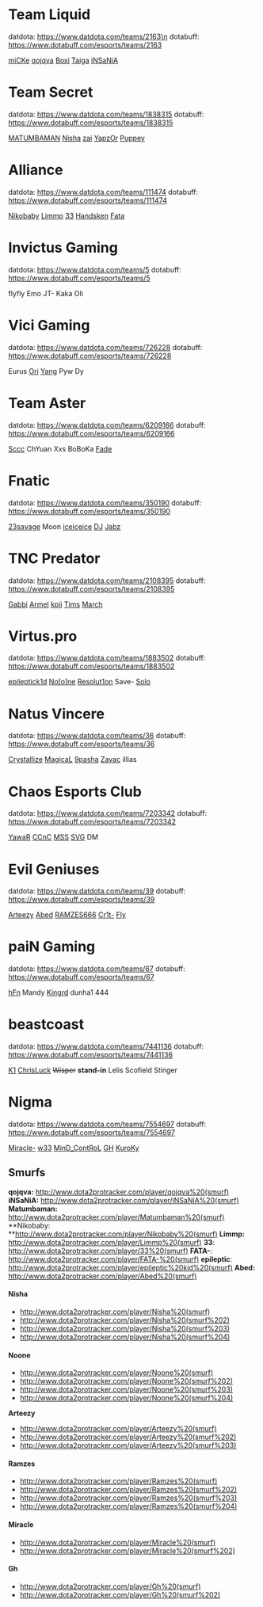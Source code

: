 # **Team Liquid**
datdota: https://www.datdota.com/teams/2163\n
dotabuff: https://www.dotabuff.com/esports/teams/2163

[miCKe](http://www.dota2protracker.com/player/miCKe "miCKe")
[qojqva](http://www.dota2protracker.com/player/qojqva "qojqva")
[Boxi](http://www.dota2protracker.com/player/boxi "Boxi")
[Taiga](http://www.dota2protracker.com/player/Taiga "Taiga")
[iNSaNiA](http://www.dota2protracker.com/player/iNSaNiA "iNSaNiA")


# **Team Secret**
datdota: https://www.datdota.com/teams/1838315
dotabuff: https://www.dotabuff.com/esports/teams/1838315

[MATUMBAMAN](http://www.dota2protracker.com/player/Matumbaman "MATUMBAMAN")
[Nisha](http://www.dota2protracker.com/player/Nisha "Nisha")
[zai](http://www.dota2protracker.com/player/Zai "zai")
[YapzOr](http://www.dota2protracker.com/player/Yapzor "YapzOr")
[Puppey](http://www.dota2protracker.com/player/Puppey "Puppey")

# **Alliance**
datdota: https://www.datdota.com/teams/111474
dotabuff: https://www.dotabuff.com/esports/teams/111474

[Nikobaby](http://www.dota2protracker.com/player/Nikobaby "Nikobaby")
[Limmp](http://www.dota2protracker.com/player/Limmp "Limmp")
[33](http://www.dota2protracker.com/player/33 "33")
[Handsken](http://www.dota2protracker.com/player/Handsken "Handsken")
[Fata](http://www.dota2protracker.com/player/FATA- "Fata")

# **Invictus Gaming**
datdota: https://www.datdota.com/teams/5
dotabuff: https://www.dotabuff.com/esports/teams/5

flyfly
Emo
JT-
Kaka
Oli

# **Vici Gaming**
datdota: https://www.datdota.com/teams/726228
dotabuff: https://www.dotabuff.com/esports/teams/726228

Eurus
[Ori](http://www.dota2protracker.com/player/Ori "Ori")
[Yang](http://www.dota2protracker.com/player/Yang "Yang")
Pyw
Dy

# **Team Aster**
datdota: https://www.datdota.com/teams/6209166
dotabuff: https://www.dotabuff.com/esports/teams/6209166

[Sccc](http://www.dota2protracker.com/player/Sccc "Sccc")
ChYuan
Xxs
BoBoKa
[Fade](http://www.dota2protracker.com/player/Fade "Fade")

# **Fnatic**
datdota: https://www.datdota.com/teams/350190
dotabuff: https://www.dotabuff.com/esports/teams/350190

[23savage](http://www.dota2protracker.com/player/23savage "23savage")
Moon
[iceiceice](http://www.dota2protracker.com/player/iceiceice "iceiceice")
[DJ](http://www.dota2protracker.com/player/Dj "DJ")
[Jabz](http://www.dota2protracker.com/player/Jabz "Jabz")

# **TNC Predator**
datdota: https://www.datdota.com/teams/2108395
dotabuff: https://www.dotabuff.com/esports/teams/2108395

[Gabbi](http://www.dota2protracker.com/player/Gabbi "Gabbi")
[Armel](http://www.dota2protracker.com/player/Armel "Armel")
[kpii](http://www.dota2protracker.com/player/kpii "kpii")
[Tims](http://www.dota2protracker.com/player/Tims "Tims")
[March](http://www.dota2protracker.com/player/March "March")

# **Virtus.pro**
datdota: https://www.datdota.com/teams/1883502
dotabuff: https://www.dotabuff.com/esports/teams/1883502

[epileptick1d](http://www.dota2protracker.com/player/epileptic%20kid "epileptick1d")
[No[o]ne](http://www.dota2protracker.com/player/Noone "No[o]ne")
[Resolut1on](http://www.dota2protracker.com/player/Resolut1on "Resolut1on")
Save-
[Solo](http://www.dota2protracker.com/player/Solo "Solo")

# **Natus Vincere**
datdota: https://www.datdota.com/teams/36
dotabuff: https://www.dotabuff.com/esports/teams/36

[Crystallize](http://www.dota2protracker.com/player/Crystallize "Crystallize")
[MagicaL](http://www.dota2protracker.com/player/MagicaL "MagicaL")
[9pasha](http://www.dota2protracker.com/player/9pasha "9pasha")
[Zayac](http://www.dota2protracker.com/player/Zayac "Zayac")
illias

# **Chaos Esports Club**
datdota: https://www.datdota.com/teams/7203342
dotabuff: https://www.dotabuff.com/esports/teams/7203342

[YawaR](http://www.dota2protracker.com/player/Yawar "YawaR")
[CCnC](http://www.dota2protracker.com/player/CCnC "CCnC")
[MSS](http://www.dota2protracker.com/player/MSS "MSS")
[SVG](http://www.dota2protracker.com/player/SVG "SVG")
DM

# **Evil Geniuses**
datdota: https://www.datdota.com/teams/39
dotabuff: https://www.dotabuff.com/esports/teams/39

[Arteezy](http://www.dota2protracker.com/player/Arteezy "Arteezy")
[Abed](http://www.dota2protracker.com/player/Abed "Abed")
[RAMZES666](http://www.dota2protracker.com/player/Ramzes "RAMZES666")
[Cr1t-](http://www.dota2protracker.com/player/Crit "Cr1t-")
[Fly](http://www.dota2protracker.com/player/Fly "Fly")

# **paiN Gaming**
datdota: https://www.datdota.com/teams/67
dotabuff: https://www.dotabuff.com/esports/teams/67

[hFn](http://www.dota2protracker.com/player/hFn "hFn")
Mandy
[Kingrd](http://www.dota2protracker.com/player/Kingrd "Kingrd")
dunha1
444

# **beastcoast**
datdota: https://www.datdota.com/teams/7441136
dotabuff: https://www.dotabuff.com/esports/teams/7441136

[K1](http://www.dota2protracker.com/player/K1%20Hector "K1")
[ChrisLuck](http://www.dota2protracker.com/player/Chris%20Luck "ChrisLuck")
~~Wisper~~
**stand-in** Lelis
Scofield
Stinger

# **Nigma**
datdota: https://www.datdota.com/teams/7554697
dotabuff: https://www.dotabuff.com/esports/teams/7554697

[Miracle-](http://www.dota2protracker.com/player/Miracle "Miracle-")
[w33](http://www.dota2protracker.com/player/w33 "w33")
[MinD_ContRoL](http://www.dota2protracker.com/player/MinD_ContRoL "MinD_ContRoL")
[GH](http://www.dota2protracker.com/player/Gh "GH")
[KuroKy](http://www.dota2protracker.com/player/Kuroky "KuroKy")

## **Smurfs**
**qojqva:** http://www.dota2protracker.com/player/qojqva%20(smurf)
**iNSaNiA:** http://www.dota2protracker.com/player/iNSaNiA%20(smurf)
**Matumbaman:** http://www.dota2protracker.com/player/Matumbaman%20(smurf)
**Nikobaby: **http://www.dota2protracker.com/player/Nikobaby%20(smurf)
**Limmp:** http://www.dota2protracker.com/player/Limmp%20(smurf)
**33**: http://www.dota2protracker.com/player/33%20(smurf)
**FATA-**: http://www.dota2protracker.com/player/FATA-%20(smurf)
**epileptic**: http://www.dota2protracker.com/player/epileptic%20kid%20(smurf)
**Abed:** http://www.dota2protracker.com/player/Abed%20(smurf)

#### **Nisha**
- http://www.dota2protracker.com/player/Nisha%20(smurf)
- http://www.dota2protracker.com/player/Nisha%20(smurf%202)
- http://www.dota2protracker.com/player/Nisha%20(smurf%203)
- http://www.dota2protracker.com/player/Nisha%20(smurf%204)

#### **Noone**
-  http://www.dota2protracker.com/player/Noone%20(smurf)
- http://www.dota2protracker.com/player/Noone%20(smurf%202)
- http://www.dota2protracker.com/player/Noone%20(smurf%203)
- http://www.dota2protracker.com/player/Noone%20(smurf%204)

**Arteezy**
- http://www.dota2protracker.com/player/Arteezy%20(smurf)
-  http://www.dota2protracker.com/player/Arteezy%20(smurf%202)
-  http://www.dota2protracker.com/player/Arteezy%20(smurf%203)

#### **Ramzes**
- http://www.dota2protracker.com/player/Ramzes%20(smurf)
- http://www.dota2protracker.com/player/Ramzes%20(smurf%202)
- http://www.dota2protracker.com/player/Ramzes%20(smurf%203)
- http://www.dota2protracker.com/player/Ramzes%20(smurf%204)

#### **Miracle**
- http://www.dota2protracker.com/player/Miracle%20(smurf)
- http://www.dota2protracker.com/player/Miracle%20(smurf%202)

#### **Gh**
- http://www.dota2protracker.com/player/Gh%20(smurf)
- http://www.dota2protracker.com/player/Gh%20(smurf%202)
